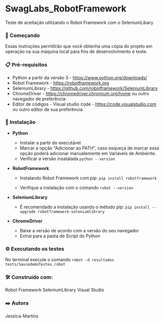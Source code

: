 # SwagLabs_RobotFramework
Teste de aceitação utilizando o Robot Framework com o SeleniumLibary


### 🚀 Começando
Essas instruções permitirão que você obtenha uma cópia do projeto em operação na sua máquina local para fins de desenvolvimento e teste.


### 📋 Pré-requisitos
* Python a partir da versão 3 - https://www.python.org/downloads/
* Robot Framework - https://robotframework.org
* SeleniumLibrary - https://github.com/robotframework/SeleniumLibrary
* ChromeDriver - https://chromedriver.chromium.org/home ou outro navegador de preferência 
* Editor de códigos - Visual studio code - https://code.visualstudio.com ou outro editor de sua preferência

### 🔧 Instalação
* **Python**
  * Instalar a partir do executável
  * Marcar a opção "Adicionar ao PATH", caso esqueça de marcar essa opção poderá adicionar manualemente em Variáveis de Ambiente.
  * Verificar a versão insatalada `python --version`

* **RobotFramework**
  * Instalando Robot Framework com pip:
  `pip install robotframework`
  
  * Verifique a instalação com o comando
  `robot --version`

* **SeleniumLibrary**
  * É recomendado a instalação usando o método pip:
  `pip install --upgrade robotframework-seleniumlibrary` 

* **ChromeDriver**
  * Baixe a versão de acordo com a versão do seu navegador
  * Extrai para a pasta de Script do Python


### ⚙️ Executando os testes
No terminal execute o comando
`robot -d resultados tests/SaucedemoTestes.robot `


### 🛠️ Construído com:
Robot Framework
SeleniumLibrary
Visual Studio


### ✒️ Autora
Jessica-Martins
